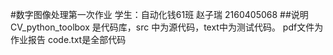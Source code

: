#数字图像处理第一次作业
学生：自动化钱61班 赵子瑞 2160405068
##说明
CV_python_toolbox 是代码库，src 中为源代码，text中为测试代码。
pdf文件为作业报告
code.txt是全部代码